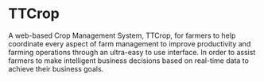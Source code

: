 # TTCrop
A web-based Crop Management System, TTCrop, for farmers to help coordinate every aspect of farm management to improve productivity and farming operations through an ultra-easy to use interface. In order to assist farmers to make intelligent business decisions based on real-time data to achieve their business goals.
